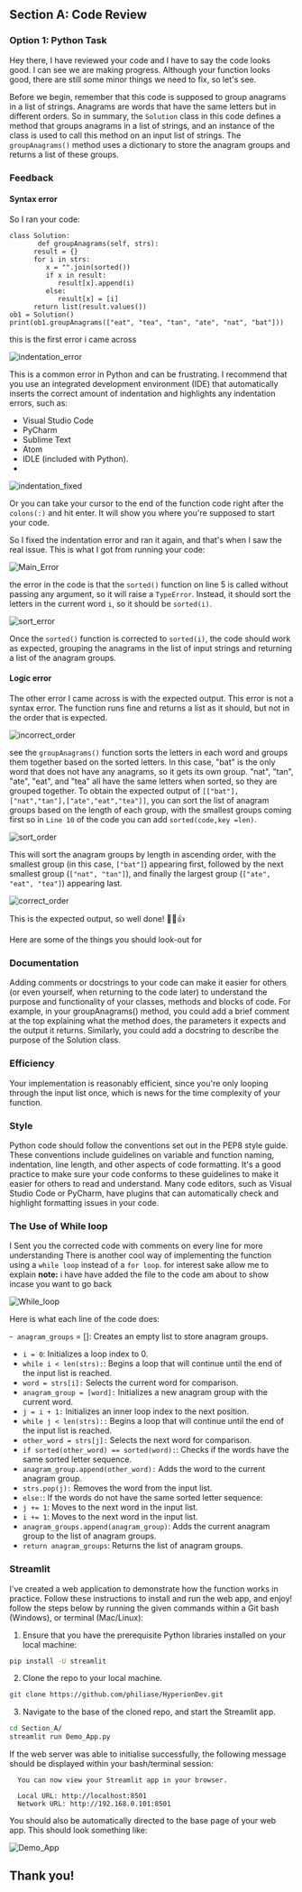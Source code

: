 ## Section A: Code Review
### Option 1: Python Task
Hey there, I have reviewed your code and I have to say the code looks good. I can see we are making progress. Although your function looks good, there are still some minor things we need to fix, so let's see.

Before we begin, remember that this code is supposed to group anagrams in a list of strings. Anagrams are words that have the same letters but in different orders. So in summary, the `Solution` class in this code defines a method that groups anagrams in a list of strings, and an instance of the class is used to call this method on an input list of strings. The `groupAnagrams()` method uses a dictionary to store the anagram groups and returns a list of these groups.
### Feedback
#### Syntax error
So I ran your code:
```
class Solution:
       def groupAnagrams(self, strs):
      result = {}
      for i in strs:
         x = "".join(sorted())
         if x in result:
            result[x].append(i)
         else:
            result[x] = [i]
      return list(result.values())
ob1 = Solution()
print(ob1.groupAnagrams(["eat", "tea", "tan", "ate", "nat", "bat"]))
```
this is the first error i came across

![indentation_error](img/1st_error.png)

This is a common error in Python and can be frustrating. I recommend that you use an integrated development environment (IDE) that automatically inserts the correct amount of indentation and highlights any indentation errors, such as:
- Visual Studio Code
- PyCharm
- Sublime Text
- Atom
- IDLE (included with Python).
- 
![indentation_fixed](img/Indentation_fixed.png)

Or you can take your cursor to the end of the function code right after the `colons(:)` and hit enter. It will show you where you're supposed to start your code.

So I fixed the indentation error and ran it again, and that's when I saw the real issue. This is what I got from running your code:

![Main_Error](img/main_error.png)

the error in the code is that the `sorted()` function on line 5 is called without passing any argument, so it will raise a `TypeError`. Instead, it should sort the letters in the current word `i`, so it should be `sorted(i)`.

![sort_error](img/sort_error.png)

Once the `sorted()` function is corrected to `sorted(i)`, the code should work as expected, grouping the anagrams in the list of input strings and returning a list of the anagram groups.

#### Logic error ####
The other error I came across is with the expected output. This error is not a syntax error. The function runs fine and returns a list as it should, but not in the order that is expected.

![incorrect_order](img/incorrect_order.png)

see the `groupAnagrams()` function sorts the letters in each word and groups them together based on the sorted letters. In this case, "bat" is the only word that does not have any anagrams, so it gets its own group. "nat", "tan", "ate", "eat", and "tea" all have the same letters when sorted, so they are grouped together.
To obtain the expected output of `[["bat"],["nat","tan"],["ate","eat","tea"]]`, you can sort the list of anagram groups based on the length of each group, with the smallest groups coming first
so in `Line 10` of the code you can add `sorted(code,key =len)`.

![sort_order](img/add_sort_function.png)

This will sort the anagram groups by length in ascending order, with the smallest group (in this case, `["bat"]`) appearing first, followed by the next smallest group (`["nat", "tan"]`), and finally the largest group (`["ate", "eat", "tea"]`) appearing last.

![correct_order](img/Correct_output.png)

This is the expected output, so well done! 🎉🥳👍

Here are some of the things you should look-out for 
### Documentation
Adding comments or docstrings to your code can make it easier for others (or even yourself, when returning to the code later) to understand the purpose and functionality of your classes, methods and blocks of code. For example, in your groupAnagrams() method, you could add a brief comment at the top explaining what the method does, the parameters it expects and the output it returns. Similarly, you could add a docstring to describe the purpose of the Solution class.

### Efficiency
Your implementation is reasonably efficient, since you're only looping through the input list once, which is news for the time complexity of your function.

### Style
Python code should follow the conventions set out in the PEP8 style guide. These conventions include guidelines on variable and function naming, indentation, line length, and other aspects of code formatting. It's a good practice to make sure your code conforms to these guidelines to make it easier for others to read and understand. Many code editors, such as Visual Studio Code or PyCharm, have plugins that can automatically check and highlight formatting issues in your code.

### The Use of While loop ###
I Sent you the corrected code with comments on every line for more understanding
There is another cool way of implementing the function using a `while loop` instead of a `for loop`.
for interest sake allow me to explain
**note:** i have have added the file to the code am about to show incase you want to go back

![While_loop](img/Alternative.png)

Here is what each line of the code does:

-` anagram_groups` = []: Creates an empty list to store anagram groups.
- `i = 0`: Initializes a loop index to 0.
- `while i < len(strs):`: Begins a loop that will continue until the end of the input list is reached.
- `word = strs[i]:` Selects the current word for comparison.
- `anagram_group = [word]:` Initializes a new anagram group with the current word.
- `j = i + 1:` Initializes an inner loop index to the next position.
- `while j < len(strs)::` Begins a loop that will continue until the end of the input list is reached.
- `other_word = strs[j]:` Selects the next word for comparison.
- `if sorted(other_word) == sorted(word):`: Checks if the words have the same sorted letter sequence.
- `anagram_group.append(other_word):` Adds the word to the current anagram group.
- `strs.pop(j):` Removes the word from the input list.
- `else:`: If the words do not have the same sorted letter sequence:
- `j += 1`: Moves to the next word in the input list.
- `i += 1`: Moves to the next word in the input list.
- `anagram_groups.append(anagram_group)`: Adds the current anagram group to the list of anagram groups.
- `return anagram_groups`: Returns the list of anagram groups.

### Streamlit ###
I've created a web application to demonstrate how the function works in practice. Follow these instructions to install and run the web app, and enjoy!
follow the steps below by running the given commands within a Git bash (Windows), or terminal (Mac/Linux):
1. Ensure that you have the prerequisite Python libraries installed on your local machine:

 ```bash
 pip install -U streamlit 
 ```

 2. Clone the  repo to your local machine.

 ```bash
 git clone https://github.com/philiase/HyperionDev.git
 ```  

 3. Navigate to the base of the cloned repo, and start the Streamlit app.

 ```bash
 cd Section_A/
 streamlit run Demo_App.py
 ```

 If the web server was able to initialise successfully, the following message should be displayed within your bash/terminal session:

```
  You can now view your Streamlit app in your browser.

  Local URL: http://localhost:8501
  Network URL: http://192.168.0.101:8501
```

You should also be automatically directed to the base page of your web app. This should look something like:

![Demo_App](img/Streamlit.png)

## Thank you!




